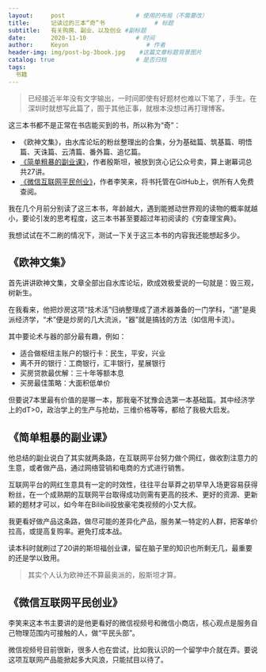 ```yaml
---
layout:     post                    # 使用的布局（不需要改）
title:      记读过的三本“奇”书              # 标题 
subtitle:   有关购房、副业、以及创业 #副标题
date:       2020-11-10              # 时间
author:     Keyon                      # 作者
header-img: img/post-bg-3book.jpg    #这篇文章标题背景图片
catalog: true                       # 是否归档
tags:
  书籍
---
```


> 已经接近半年没有文字输出，一时间即使有好题材也难以下笔了，手生。在深圳时就想写此篇了，囿于其他正事，就根本没想过再打理博客。

这三本书都不是正常在书店能买到的书，所以称为“奇”：

* 《欧神文集》，由水库论坛的粉丝整理出的合集，分为基础篇、筑基篇、明悟篇、天诛篇、云清篇、番外篇、追忆篇。
* [《简单粗暴的副业课》](https://mp.weixin.qq.com/s/k22w65JfO7vPBLN86zWXbA)，作者殷斯坦，被放到贪心记公众号卖，算上谢幕词总共27讲。
* [《微信互联网平民创业》](https://github.com/xiaolai/everyones-guide-for-starting-up-on-wechat-network)，作者李笑来，将书托管在GitHub上，供所有人免费查阅。

我在几个月前分别读了这三本书，年龄越大，遇到能撼动世界观的读物的概率就越小，要论引发的思考程度，这三本书甚至要超过年初阅读的《穷查理宝典》。

我想试试在不二刷的情况下，测试一下关于这三本书的内容我还能想起多少。

## 《欧神文集》
首先讲讲欧神文集，文章全部出自水库论坛，欧成效极爱说的一句就是：毁三观，树新生。

在我看来，他把炒房这项“技术活”归纳整理成了道术器兼备的一门学科，“道”是奥派经济学，“术”便是炒房的几大流派，“器”就是搞钱的方法（如信用卡流）。

其中要论术与器的部分最有趣，例如：

* 适合做枢纽主账户的银行卡：民生，平安，兴业
* 离不开的银行：工商银行，汇丰银行，星展银行
* 买房贷款最优解：三十年等额本息
* 买房最佳策略：大面积低单价

但要说7本里最有价值的是哪一本，那我毫不犹豫会选第一本基础篇。其中经济学上的dT>0，政治学上的生产与抢劫，三维价格等等，都给了我极大启发。

## 《简单粗暴的副业课》
他总结的副业说白了其实就两条路，在互联网平台努力做个网红，做收割注意力的生意，或者做产品，通过网络营销和电商的方式进行销售。

互联网平台的网红生意具有一定的时效性，往往平台草莽之初早早入场更容易获得粉丝，在一个成熟期的互联网平台取得成功则需有更高的技术、更好的资源、更新颖的题材才可以，如今年在Bilibili投放豪宅类视频的小艾大叔。

我更看好做产品这条路，做尽可能的差异化产品，服务某一特定的人群，把客单价拉高，或提高复购率。避免打成本战。

读本科时就刷过了20讲的斯坦福创业课，留在脑子里的知识也所剩无几，最重要的还是学以致用。

> 其实个人认为欧神还不算最奥派的，殷斯坦才算。

## 《微信互联网平民创业》
李笑来这本书主要讲的是他更看好的微信视频号和微信小商店，核心观点是服务自己物理范围内可接触的人，做“平民头部”。

微信视频号目前很新，很多人也在尝试，比如我认识的一个留学中介就在弄。要说这项互联网产品能掀起多大风浪，只能拭目以待了。